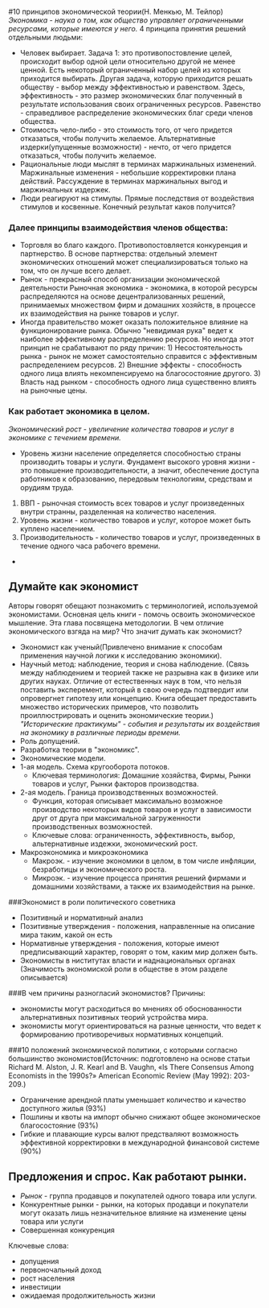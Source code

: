 #10 принципов экономической теории(Н. Менкью, М. Тейлор)
*Экономика - наука о том, как общество управляет ограниченными ресурсами, которые имеются у него.*
4 принципа принятия решений отдельными людьми:
- Человек выбирает. Задача 1: это противопостовление целей, происходит выбор одной цели относительно другой не менее ценной.
Есть некоторый ограниченный набор целей из которых приходится выбирать. Другая задача, которую приходится решать обществу - 
выбор между эффективностью и равенством. Здесь, эффективность - это размер экономических благ полученный в результате 
использования своих ограниченных ресурсов. Равенство - справедливое распределение экономических благ среди членов общества.
- Стоимость чело-либо - это стоимость того, от чего придется отказаться, чтобы получить желаемое.
Альтернативные издерки(упущенные возможности) - нечто, от чего придется отказаться, чтобы получить желаемое.
- Рациональные люди мыслят в терминах маржинальных изменений.
Маржинальные изменения - небольшие корректировки плана действий. Рассуждение в терминах маржинальных выгод и маржинальных 
издержек.
- Люди реагируют на стимулы. Прямые последствия от воздействия стимулов и косвенные. Конечный результат каков получится?

### Далее принципы взаимодействия членов общества:
- Торговля во благо каждого. Противопостовляется конкуренция и партнерство. В основе партнерства: отдельный элемент экономических отношений может специализироваться только на том, что он лучше всего делает.
- Рынок - прекрасный способ организации экономической деятельности
Рыночная экономика - экономика, в которой ресурсы распределяются на основе децентрализованных решений, принимаемых множеством фирм и домашних хозяйств, в процессе их взаимодействия на рынке товаров и услуг.
- Иногда правительство может оказать положительное влияние на функционирование рынка. Обычно "невидимая рука" ведет к наиболее эффективному распределению ресурсов. Но иногда этот принцип не срабатывают по ряду причин: 1) Несостоятельность рынка - рынок не может самостоятельно справится с эффективным распределением ресурсов. 2) Внешние эффекты - способность одного лица влиять некомпенсируемо на благосостояние другого. 3) Власть над рынком - способность одного лица существенно влиять на рыночные цены.

### Как работает экономика в целом.
*Экономический рост - увеличение количества товаров и услуг в экономике с течением времени.*
- Уровень жизни население определяется способностью страны производить товары и услуги. Фундамент высокого уровня жизни - это повышение производительности,
а значит, обеспечение доступа работников к образованию, передовым технологиям,
средствам и орудиям труда.
1. ВВП - рыночная стоимость всех товаров и услуг произведенных внутри странны, разделенная на количество населения. 
2. Уровень жизни - количество товаров и услуг, которое может быть куплено населением.
3. Производительность - количество товаров и услуг, произведенных в течение одного часа рабочего времени.
*

## Думайте как экономист
Авторы говорят обещают познакомить с терминологией, используемой экономистами. Основная цель книги - помочь освоить экономическое мышление. Эта глава посвящена методологии. В чем отличие экономического взгяда на мир? Что значит думать как экономист?
- Экономист как ученый(Привлечено внимание к способам применения научной логики к исследованию экономики).
- Научный метод: наблюдение, теория и снова наблюдение. (Связь между наблюдением и теорией также не разрывна как в физике или других науках. Отличие от естественных наук в том, что нельзя поставить эксперемент, который в свою очередь подтвердит или опровергнет гипотезу или концепцию. Книга обещает предоставить множество исторических примеров, что позволить проиллюстрировать и оценить экономические теории.) *"Исторические практикумы" - события и результаты их воздействия на экономику в различные периоды времени.*
- Роль допущений.
- Разработка теории в "экономикс". 
- Экономические модели.
- 1-ая модель. Схема кругооборота потоков.
  - Ключевая терминология: Домашние хозяйства, Фирмы, Рынки товаров и услуг, Рынки факторов производства.
- 2-ая модель. Граница производственных возможностей.
  - Функция, которая описывает максимально возможное производство некоторых видов товаров и услуг в зависимости друг от друга при максимальной загруженности производственных возможностей.
  - Ключевые слова: ограниченность, эффективность, выбор, альтернативные издежки, экономический рост.
- Макроэкономика и микроэкономика
  - Макроэк. - изучение экономики в целом, в том числе инфляции, безработицы и экономического роста.
  - Микроэк. - изучение процесса принятия решений фирмами и домашними хозяйствами, а также их взаимодействия на рынке.
  
 ###Экономист в роли политического советника
 - Позитивный и нормативный анализ
  - Позитивные утверждения - положения, направленные на описание мира таким, какой он есть
  - Нормативные утверждения - положения, которые имеют предписывающий характер, говорят о том, каким мир должен быть.
 - Экономисты в ниститутах власти и наднациональных органах (Значимость экономиской роли в обществе в этом разделе описывается)
 
 ###В чем причины разногласий экономистов? Причины:
  - экономисты могут расходиться во мнениях об обоснованности альтернативных позитивных теорий устройства мира.
  - экономисты могут ориентироваться на разные ценности, что ведет к формированию противоречивых нормативных концепций.
  
 ###10 положений экономической политики, с которыми согласно большинство экономистов(Источник: подготовлено на основе статьи Richard М. Alston, J. R. Kearl and В. Vaughn, «ls There Consensus Among Economists in the 1990s?» American Economic Review (Мау 1992): 203-209.)
 - Ограничение арендной платы уменьшает количество и качество доступного жилья (93%)
 - Пошлины и квоты на импорт обычно снижают общее экономическое благосостояние (93%)
 - Гибкие и плавающие курсы валют предстваляют возможность эффективной корректировки в международной финансовой системе (90%)

## Предложения и спрос. Как работают рынки.
 - *Рынок* - группа продавцов и покупателей одного товара или услуги.
 - Конкурентные рынки - рынки, на которых продавци и покупатели могут оказать лишь незначительное влияние на изменение цены товара или услуги
 - Совершенная конкуренция
  

Ключевые слова: 
- допущения 
- первоночальный доход
- рост населения
- инвестиции
- ожидаемая продолжительность жизни 
